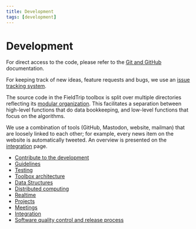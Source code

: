 ```yaml
---
title: Development
tags: [development]
---
```


# Development

For direct access to the code, please refer to the [Git and GitHub](/development/git) documentation.

For keeping track of new ideas, feature requests and bugs, we use an [issue tracking system](/development/issues).

The source code in the FieldTrip toolbox is split over multiple directories reflecting its [modular organization](/development/architecture/#modular-organization). This facilitates a separation between high-level functions that do data bookkeeping, and low-level functions that focus on the algorithms.

We use a combination of tools (GitHub, Mastodon, website, mailman) that are loosely linked to each other; for example, every news item on the website is automatically tweeted. An overview is presented on the [integration](/development/integration) page.

- [Contribute to the development](/development/contribute)
- [Guidelines](/development/guideline)
- [Testing](/development/testing)
- [Toolbox architecture](/development/architecture)
- [Data Structures](/development/datastructure)
- [Distributed computing](/development/distributed)
- [Realtime](/development/realtime)
- [Projects](/development/project)
- [Meetings](/development/meeting)
- [Integration](/development/integration)
- [Software quality control and release process](/development/releasing)
